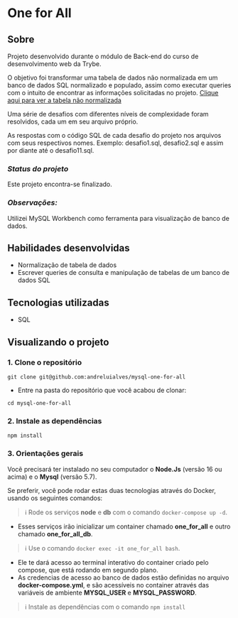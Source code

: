 # One for All

## Sobre
Projeto desenvolvido durante o módulo de Back-end do curso de desenvolvimento web da Trybe.

O objetivo foi transformar uma tabela de dados não normalizada em um banco de dados SQL normalizado e populado, assim como executar queries com o intuito de encontrar as informações solicitadas no projeto.
[Clique aqui para ver a tabela não normalizada](https://github.com/andreluialves/mysql-one-for-all/blob/main/SpotifyClone-Non-NormalizedTable.xlsx)

Uma série de desafios com diferentes níveis de complexidade foram resolvidos, cada um em seu arquivo próprio.

As respostas com o código SQL de cada desafio do projeto nos arquivos com seus respectivos nomes. Exemplo: desafio1.sql, desafio2.sql e assim por diante até o desafio11.sql.

### *Status do projeto*
Este projeto encontra-se finalizado.

### *Observações:*
Utilizei MySQL Workbench como ferramenta para visualização de banco de dados.


## Habilidades desenvolvidas
* Normalização de tabela de dados
* Escrever queries de consulta e manipulação de tabelas de um banco de dados SQL

## Tecnologias utilizadas
* SQL

## Visualizando o projeto

### 1. Clone o repositório
```
git clone git@github.com:andreluialves/mysql-one-for-all
```

  * Entre na pasta do repositório que você acabou de clonar:
```
cd mysql-one-for-all

```

### 2. Instale as dependências
```
npm install
```

### 3. Orientações gerais
Vocẽ precisará ter instalado no seu computador o **Node.Js** (versão 16 ou acima) e o **Mysql** (versão 5.7).

Se preferir, você pode rodar estas duas tecnologias através do Docker, usando os seguintes comandos:
  > :information_source: Rode os serviços **node** e **db** com o comando `docker-compose up -d`.
  - Esses serviços irão inicializar um container chamado **one_for_all** e outro chamado **one_for_all_db**.

  > :information_source: Use o comando `docker exec -it one_for_all bash`.
  - Ele te dará acesso ao terminal interativo do container criado pelo compose, que está rodando em segundo plano.
  - As credencias de acesso ao banco de dados estão definidas no arquivo **docker-compose.yml**, e são acessíveis no container através das variáveis de ambiente **MYSQL_USER** e **MYSQL_PASSWORD**.

  > :information_source: Instale as dependências com o comando `npm install`



